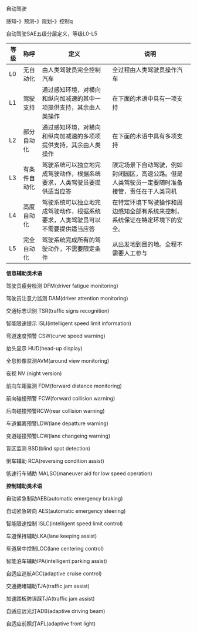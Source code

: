 自动驾驶

感知-》预测-》规划-》控制q





自动驾驶SAE五级分层定义，等级L0-L5

| 等级 | 称呼         | 定义                                                         | 说明                                                         |
| ---- | :----------- | ------------------------------------------------------------ | ------------------------------------------------------------ |
| L0   | 无自动化     | 由人类驾驶员完全控制汽车                                     | 全过程由人类驾驶员操作汽车                                   |
| L1   | 驾驶支持     | 通过感知环境，对横向和纵向加减速的其中一项提供支持，其余由人类操作 | 在下面的术语中具有一项支持                                   |
| L2   | 部分自动化   | 通过感知环境，对横向和纵向加减速的多项项提供支持，其余由人类操作 | 在下面的术语中具有多项支持                                   |
| L3   | 有条件自动化 | 驾驶系统可以独立地完成驾驶动作，根据系统要求，人类驾驶员要提供适当应答 | 限定场景下自动驾驶，例如封闭园区，高速公路。但是人类驾驶员一定要随时准备接管，责任在于人类司机 |
| L4   | 高度自动化   | 驾驶系统可以独立地完成驾驶动作，根据系统要求，人类驾驶员可以不需要提供适当应答 | 在特定环境下驾驶操作和周边感知全部有系统来控制，系统保证在特定环境下的安全。 |
| L5   | 完全自动化   | 驾驶系统完成所有的驾驶动作，不需要限定条件                   | 从出发地到目的地。全程不需要人工参与                         |

**信息辅助类术语**

驾驶员疲劳检测 DFM(driver fatigue monitoring)

驾驶员注意力监测 DAM(driver attention monitoring)

交通标志识别 TSR(traffic signs recognition)

智能限速提示 ISLI(intelligent speed limit information)

弯道速度预警 CSW(curve speed warning)

抬头显示 HUD(head-up display)

全息影像监测AVM(around view monitoring)

夜视 NV (night version)

前向车距监测 FDM(forward distance monitoring)

前向碰撞预警 FCW(forward collision warning)

后向碰撞预警RCW(rear collision warning)

车道偏离预警LDW(lane depatture warning)

变道碰撞预警LCW(lane changeing warning)

盲区监测 BSD(blind spot detection)

倒车辅助 RCA(reversing condition assist)

低速行车辅助 MALSO(maneuver aid for low speed operation)

**控制辅助类术语**

自动紧急制动AEB(automatic emergency braking)

自动紧急转向 AES(automatic emergency steering)

智能限速控制 ISLC(intelligent speed limit control)

车道保持辅助LKA(lane keeping assist)

车道居中控制LCC(lane centering control)

智能泊车辅助IPA(intelligent parking assist)

自适应巡航ACC(adaptive cruise control)

交通拥堵辅助TJA(traffic jam assist)

加速踏板防误踩TJA(traffic jam assist)

自适应远光灯ADB(adaptive driving beam)

自适应前照灯AFL(adaptive front light)

